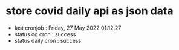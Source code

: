 # store covid daily api as json data

- last cronjob : Friday, 27 May 2022 01:12:27
- status og cron : success
- status daily cron : success
      
      